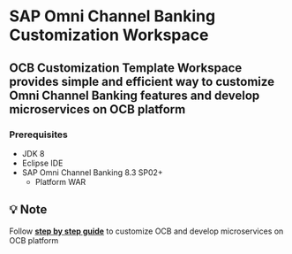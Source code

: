 # SAP Omni Channel Banking Customization Workspace

## OCB Customization Template Workspace provides simple and efficient way to customize Omni Channel Banking features and develop microservices on OCB platform

###  Prerequisites

- JDK 8
- Eclipse IDE
- SAP Omni Channel Banking 8.3 SP02+
    - Platform WAR

## :bulb: Note
Follow **[step by step guide](https://github.com/sachinb4u/ocb-customization-template/wiki)** to customize OCB and develop microservices on OCB platform 



    
